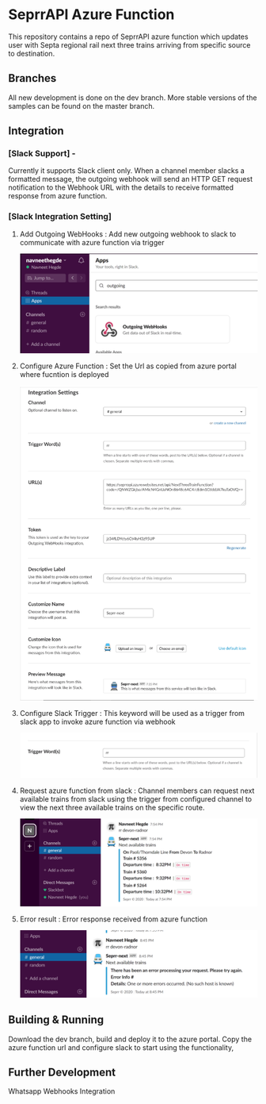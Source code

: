 # SeprrAPI Azure Function
This repository contains a repo of SeprrAPI azure function which updates user with Septa regional rail next three trains arriving from specific source to destination.

## Branches
All new development is done on the dev branch. More stable versions of the samples can be found on the master branch.

## Integration
### [Slack Support] - 
Currently it supports Slack client only. When a channel member slacks a formatted message, the outgoing webhook will send an HTTP GET request notification to the Webhook URL with the details to receive formatted response from azure function.

### [Slack Integration Setting] 
  
  1. Add Outgoing WebHooks : Add new outgoing webhook to slack to communicate with azure function via trigger

     ![Image of AddWebhook](https://github.com/NavneetHegde/SeprrAPI/blob/dev/SeprrAPI/Images/AddWebHookApp.png?raw=true)
      
  2. Configure Azure Function : Set the Url as copied from azure portal where fucntion is deployed 
    
     ![Image of Webhook](https://github.com/NavneetHegde/SeprrAPI/blob/dev/SeprrAPI/Images/ConfigureWebHook.png?raw=true)
 
  3. Configure Slack Trigger : This keyword will be used as a trigger from slack app to invoke azure function via webhook
    
     ![Image of Trigger](https://github.com/NavneetHegde/SeprrAPI/blob/dev/SeprrAPI/Images/ConfigureTrigger.png?raw=true)
      
  4. Request azure function from slack : Channel members can request next available trains from slack using the trigger from configured 
     channel to view the next three available trains on the specific route.
    
     ![Image of Payload](https://github.com/NavneetHegde/SeprrAPI/blob/dev/SeprrAPI/Images/SlackPayload.png?raw=true)
    
  5. Error result : Error response received from azure function
  
     ![Image of Error](https://github.com/NavneetHegde/SeprrAPI/blob/dev/SeprrAPI/Images/Error.png?raw=true)
  
## Building & Running
Download the dev branch, build and deploy it to the azure portal. Copy the azure function url and configure slack to start using the functionality,

## Further Development
Whatsapp Webhooks Integration
